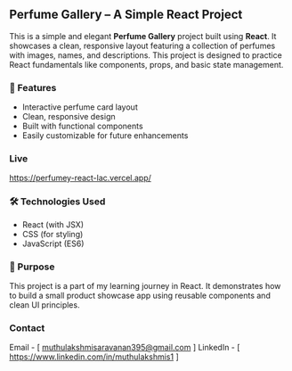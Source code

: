 ##  Perfume Gallery – A Simple React Project

This is a simple and elegant **Perfume Gallery** project built using **React**. It showcases a clean, responsive layout featuring a collection of perfumes with images, names, and descriptions. This project is designed to practice React fundamentals like components, props, and basic state management.

### 🔧 Features

* Interactive perfume card layout
* Clean, responsive design
* Built with functional components
* Easily customizable for future enhancements

### Live 

https://perfumey-react-lac.vercel.app/


### 🛠️ Technologies Used

* React (with JSX)
* CSS (for styling)
* JavaScript (ES6)

### 📌 Purpose

This project is a part of my learning journey in React. It demonstrates how to build a small product showcase app using reusable components and clean UI principles.

### Contact 

Email -  [ muthulakshmisaravanan395@gmail.com ]
LinkedIn - [ https://www.linkedin.com/in/muthulakshmis1 ]
